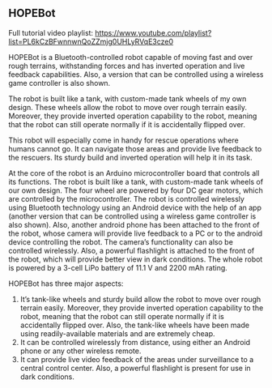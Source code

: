 HOPEBot
-------

Full tutorial video playlist: https://www.youtube.com/playlist?list=PL6kCzBFwnnwnQoZZmjg0UHLyRVqE3cze0

HOPEBot is a Bluetooth-controlled robot capable of moving fast and over rough terrains, withstanding forces and has inverted operation and live feedback capabilities. Also, a version that can be controlled using a wireless game controller is also shown.

The robot is built like a tank, with custom-made tank wheels of my own design. These wheels allow the robot to move over rough terrain easily. Moreover, they provide inverted operation capability to the robot, meaning that the robot can still operate normally if it is accidentally flipped over.

This robot will especially come in handy for rescue operations where humans cannot go. It can navigate those areas and provide live feedback to the rescuers. Its sturdy build and inverted operation will help it in its task.

At the core of the robot is an Arduino microcontroller board that controls all its functions. The robot is built like a tank, with custom-made tank wheels of our own design. The four wheel are powered by four DC gear motors, which are controlled by the microcontroller. The robot is controlled wirelessly using Bluetooth technology using an Android device with the help of an app (another version that can be controlled using a wireless game controller is also shown). Also, another android phone has been attached to the front of the robot, whose camera will provide live feedback to a PC or to the android device controlling the robot. The camera’s functionality can also be controlled wirelessly. Also, a powerful flashlight is attached to the front of the robot, which will provide better view in dark conditions. The whole robot is powered by a 3-cell LiPo battery of 11.1 V and 2200 mAh rating.

HOPEBot has three major aspects:
1. It’s tank-like wheels and sturdy build allow the robot to move over rough terrain easily. Moreover, they provide inverted operation capability to the robot, meaning that the robot can still operate normally if it is accidentally flipped over. Also, the tank-like wheels have been made using readily-available materials and are extremely cheap.
2. It can be controlled wirelessly from distance, using either an Android phone or any other wireless remote.
3. It can provide live video feedback of the areas under surveillance to a central control center. Also, a powerful flashlight is present for use in dark conditions.

